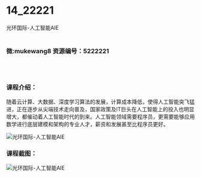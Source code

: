 # 14_22221
光环国际-人工智能AIE
<br/></br>
<h3>微:mukewang8 资源编号：5222221</h3>
<br/></br>
<h3>课程介绍：</h3>
<p>随着云计算、大数据、深度学习算法的发展，计算成本降低，使得<a title="查看与 人工智能 相关的文章" target="_blank">人工智能</a>突飞猛进，正在逐步从尖端技术走向普及，国家政策及IT巨头在人工智能上的投入也明显增大，都催动着人工智能时代的到来。人工智能领域需要程序员，更需要能够应用数学进行底层建模和架构的专业人才，薪资和发展甚至比程序员更好。</p>
<p><img src="https://www.ko996.com/wp-content/uploads/img/2021/12/1-85-300x194.png" alt="光环国际-人工智能AIE"></p>
<div class="info-desc">
<h3>课程截图：</h3>
<p><img src="https://www.ko996.com/wp-content/uploads/img/2021/12/2-53.png" alt="光环国际-人工智能AIE"></p>


			
</div>
